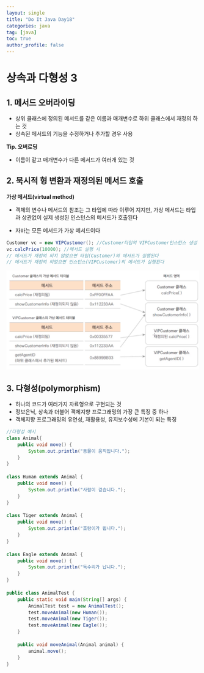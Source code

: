 ```yaml
---
layout: single
title: "Do It Java Day18"
categories: java
tag: [java]
toc: true
author_profile: false 
---
```

# 상속과 다형성 3

## 1. 메서드 오버라이딩

* 상위 클래스에 정의된 메서드를 같은 이름과 매개변수로 하위 클래스에서 재정의 하는 것
* 상속된 메서드의 기능을 수정하거나 추가할 경우 사용



**Tip. 오버로딩**

* 이름이 같고 매개변수가 다른 메서드가 여러개 있는 것



## 2. 묵시적 형 변환과 재정의된 메서드 호출

**가상 메서드(virtual method)**

* 객체의 변수나 메서드의 참조는 그 타입에 따라 이루어 지지만, 가상 메서드는 타입과 상관없이 실제 생성된 인스턴스의 메서드가 호출된다

* 자바는 모든 메서드가 가상 메서드이다

```java
Customer vc = new VIPCustomer(); //Customer타입의 VIPCustomer인스턴스 생성
vc.calcPrice(10000); //메서드 실행 시 
// 메서드가 재정의 되지 않았으면 타입(Customer)의 메서드가 실행된다
// 메서드가 재정의 되었으면 인스턴스(VIPCustomer)의 메서드가 실행된다
```

<img src="../../images/Do_It_Java/Day18/image1.png" style="zoom: 80%;" />

## 3. 다형성(polymorphism)

* 하나의 코드가 여러가지 자료형으로 구현되는 것
* 정보은닉, 상속과 더불어 객체지향 프로그래밍의 가장 큰 특징 중 하나
* 객체지향 프로그래밍의 유연성, 재활용성, 유지보수성에 기본이 되는 특징

```java
//다형성 예시
class Animal{
	public void move() {
		System.out.println("동물이 움직입니다.");
	}
}

class Human extends Animal {
	public void move() {
		System.out.println("사람이 걷습니다.");
	}
}

class Tiger extends Animal {
	public void move() {
		System.out.println("호랑이가 뜁니다.");
	}
}

class Eagle extends Animal {
	public void move() {
		System.out.println("독수리가 납니다.");
	}
}

public class AnimalTest {
	public static void main(String[] args) {
		AnimalTest test = new AnimalTest();
		test.moveAnimal(new Human());
		test.moveAnimal(new Tiger());
		test.moveAnimal(new Eagle());
	}
	
	public void moveAnimal(Animal animal) {
		animal.move();
	}
}
```

